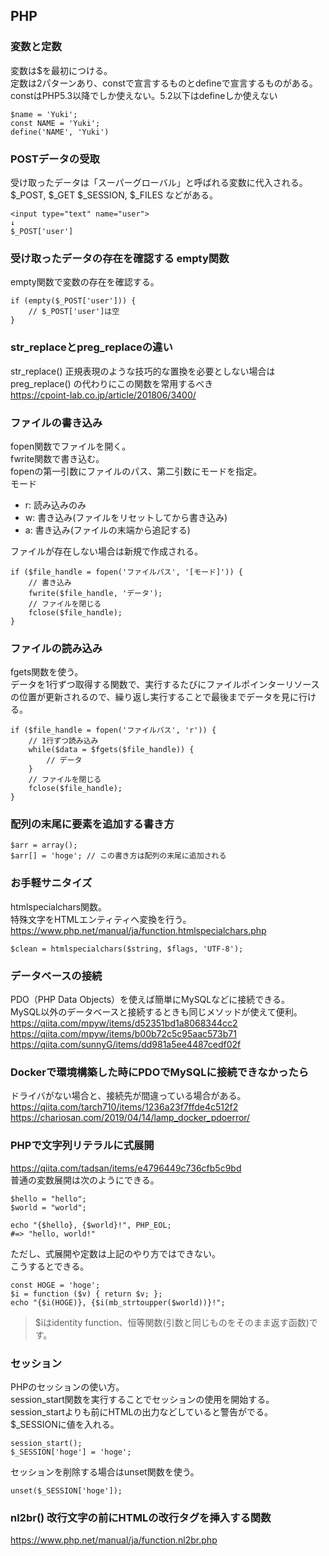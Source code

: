 ## PHP
### 変数と定数
変数は$を最初につける。  
定数は2パターンあり、constで宣言するものとdefineで宣言するものがある。  
constはPHP5.3以降でしか使えない。5.2以下はdefineしか使えない  
```
$name = 'Yuki';
const NAME = 'Yuki';
define('NAME', 'Yuki')
```
### POSTデータの受取
受け取ったデータは「スーパーグローバル」と呼ばれる変数に代入される。  
$_POST, $_GET $_SESSION, $_FILES などがある。  
```
<input type="text" name="user">
↓
$_POST['user']
```

### 受け取ったデータの存在を確認する empty関数
empty関数で変数の存在を確認する。  
```
if (empty($_POST['user'])) {
	// $_POST['user']は空
}
```

### str_replaceとpreg_replaceの違い
str_replace() 正規表現のような技巧的な置換を必要としない場合はpreg_replace() の代わりにこの関数を常用するべき  
https://cpoint-lab.co.jp/article/201806/3400/  

### ファイルの書き込み
fopen関数でファイルを開く。  
fwrite関数で書き込む。  
fopenの第一引数にファイルのパス、第二引数にモードを指定。  
モード

- r: 読み込みのみ
- w: 書き込み(ファイルをリセットしてから書き込み)
- a: 書き込み(ファイルの末端から追記する)

ファイルが存在しない場合は新規で作成される。  

```
if ($file_handle = fopen('ファイルパス', '[モード]')) {
	// 書き込み
	fwrite($file_handle, 'データ');
	// ファイルを閉じる
	fclose($file_handle);
}
```

### ファイルの読み込み
fgets関数を使う。  
データを1行ずつ取得する関数で、実行するたびにファイルポインターリソースの位置が更新されるので、繰り返し実行することで最後までデータを見に行ける。  
```
if ($file_handle = fopen('ファイルパス', 'r')) {
	// 1行ずつ読み込み
	while($data = $fgets($file_handle)) {
		// データ
	}
	// ファイルを閉じる
	fclose($file_handle);
}
```

### 配列の末尾に要素を追加する書き方
```
$arr = array();
$arr[] = 'hoge'; // この書き方は配列の末尾に追加される
```

### お手軽サニタイズ
htmlspecialchars関数。  
特殊文字をHTMLエンティティへ変換を行う。  
https://www.php.net/manual/ja/function.htmlspecialchars.php  
```
$clean = htmlspecialchars($string, $flags, 'UTF-8');
```

### データベースの接続
PDO（PHP Data Objects）を使えば簡単にMySQLなどに接続できる。  
MySQL以外のデータベースと接続するときも同じメソッドが使えて便利。  
https://qiita.com/mpyw/items/d52351bd1a8068344cc2  
https://qiita.com/mpyw/items/b00b72c5c95aac573b71  
https://qiita.com/sunnyG/items/dd981a5ee4487cedf02f  

### Dockerで環境構築した時にPDOでMySQLに接続できなかったら
ドライバがない場合と、接続先が間違っている場合がある。  
https://qiita.com/tarch710/items/1236a23f7ffde4c512f2  
https://chariosan.com/2019/04/14/lamp_docker_pdoerror/  

### PHPで文字列リテラルに式展開
https://qiita.com/tadsan/items/e4796449c736cfb5c9bd  
普通の変数展開は次のようにできる。  
```
$hello = "hello";
$world = "world";

echo "{$hello}, {$world}!", PHP_EOL;
#=> "hello, world!"
```
ただし、式展開や定数は上記のやり方ではできない。  
こうするとできる。  
```
const HOGE = 'hoge';
$i = function ($v) { return $v; };
echo "{$i(HOGE)}, {$i(mb_strtoupper($world))}!";
```
> $iはidentity function、恒等関数(引数と同じものをそのまま返す函数)です。

### セッション
PHPのセッションの使い方。  
session_start関数を実行することでセッションの使用を開始する。  
session_startよりも前にHTMLの出力などしていると警告がでる。  
$_SESSIONに値を入れる。  
```
session_start();
$_SESSION['hoge'] = 'hoge';
```
セッションを削除する場合はunset関数を使う。  
```
unset($_SESSION['hoge']);
```

### nl2br() 改行文字の前にHTMLの改行タグを挿入する関数
https://www.php.net/manual/ja/function.nl2br.php  